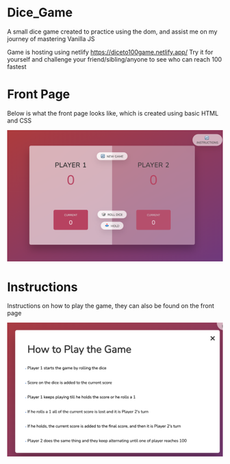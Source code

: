 # Dice_Game

A small dice game created to practice using the dom, and assist me on my journey of mastering Vanilla JS

Game is hosting using netlify https://diceto100game.netlify.app/
Try it for yourself and challenge your friend/sibling/anyone to see who can reach 100 fastest 

# Front Page
Below is what the front page looks like, which is created using basic HTML and CSS



![](images/FrontPage.png)


# Instructions
Instructions on how to play the game, they can also be found on the front page

![](images/Instructions.png)
